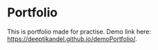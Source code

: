 # Portfolio
This is portfolio made for practise.
Demo link here: https://deeptikandel.github.io/demoPortfolio/.

